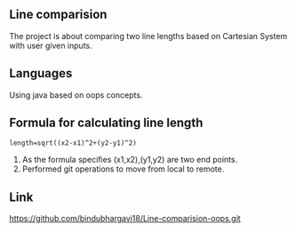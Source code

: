 ## Line comparision
The project is about comparing two line lengths based on Cartesian System with user given inputs.

## Languages
Using java based on oops concepts.

## Formula for calculating line length
```
length=sqrt((x2-x1)^2+(y2-y1)^2)
```
1. As the formula specifies (x1,x2),(y1,y2) are two end points.
2. Performed git operations to move from local to remote.

## Link
https://github.com/bindubhargavi18/Line-comparision-oops.git